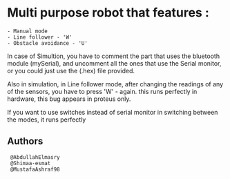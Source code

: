 # Multi purpose robot that features :
	- Manual mode 
	- Line follower - 'W' 
	- Obstacle avoidance - 'U'

In case of Simultion, you have to comment the part that uses the bluetooth module (mySerial), and uncomment all the ones that use the Serial monitor, or you could just use the (.hex) file provided.

Also in simulation, in Line follower mode, after changing the readings of any of the sensors, you have to press 'W' - again. this runs perfectly in hardware, this bug appears in proteus only.

If you want to use switches instead of serial monitor in switching between the modes, it runs perfectly

## Authors
	 @AbdullahElmasry
	 @Shimaa-esmat
	 @MustafaAshraf98
